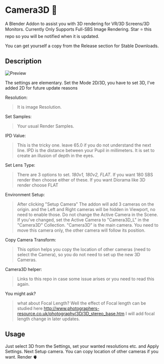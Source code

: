# Camera3D :frog:
A Blender Addon to assist you with 3D rendering for VR/3D Screens/3D Monitors. Currently Only Supports Full-SBS Image Rendering. Star :star: this repo so you will be notified when it is updated.

You can get yourself a copy from the Release section for Stable Downloads. 

## Description
![Preview](https://github.com/SatyamSSJ10/Camera3D/blob/main/Previews/Docs1.png)

The settings are elementary. Set the Mode 2D/3D, you have to set 3D, I've added 2D for future update reasons

Resolution:
> It is image Resolution.

Set Samples:
> Your usual Render Samples.

IPD Value:
> This is the tricky one. leave 65.0 if you do not understand the next line.
> IPD is the distance between your Pupil in millimeters. It is set to create an illusion of depth in the eyes.

Set Lens Type:
> There are 3 options to set. *180v1, 180v2, FLAT*.
> If you want 180 SBS render then choose either of these.
> If you want Diorama like 3D render choose FLAT

Environment Setup:
> After clicking "Setup Camera" The addon will add 3 cameras on the origin. and the Left and Right cameras will be hidden in Viewport, no need to enable those.
> Do not change the Active Camera in the Scene. If you've changed, set the Active Camera to "Camera3D_L" in the "Camera3D" Collection.
> "Camera3D" is the main camera. You need to move this camera only, the other camera will follow its position.

Copy Camera Transform:
> This option helps you copy the location of other cameras (need to select the Camera), so you do not need to set up the new 3D Cameras.

Camera3D helper:
> Links to this repo in case some issue arises or you need to read this again.

You might ask?
> what about Focal Length? Well the effect of Focal length can be studied here http://www.photographers-resource.co.uk/photography/3D/3D_stereo_base.htm
> I will add focal length change in later updates.
## Usage
Just select 3D from the Settings, set your wanted resolutions etc. and Apply Settings. Next Setup camera. You can copy location of other cameras if you want. Render :anatomical_heart:
